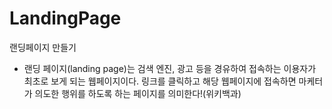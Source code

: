 # LandingPage
랜딩페이지 만들기
- 랜딩 페이지(landing page)는 검색 엔진, 광고 등을 경유하여 접속하는 이용자가 최초로 보게 되는 웹페이지이다. 링크를 클릭하고 해당 웹페이지에 접속하면 마케터가 의도한 행위를 하도록 하는 페이지를 의미한다!(위키백과)
